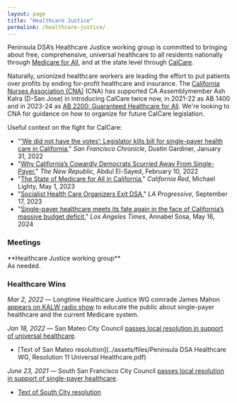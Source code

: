 ```yaml
---
layout: page
title: "Healthcare Justice"
permalink: /healthcare-justice/
---
```

Peninsula DSA’s Healthcare Justice working group is committed to bringing about free, comprehensive, universal healthcare to all residents nationally through [Medicare for All](https://medicare4all.org/), and at the state level through [CalCare](https://www.nationalnursesunited.org/calcare). 

Naturally, unionized healthcare workers are leading the effort to put patients over profits by ending for-profit healthcare and insurance. The [California Nurses Association (CNA)](https://www.nationalnursesunited.org/california-nurses-association) (CNA) has supported CA Assemblymember Ash Kalra (D-San Jose) in introducing CalCare twice now, in 2021-22 as AB 1400 and in 2023-24 as [AB 2200: Guaranteed Healthcare for All](https://legiscan.com/CA/text/AB2200/id/2919344). We're looking to CNA for guidance on how to organize for future CalCare legislation.

Useful context on the fight for CalCare:
* "[‘We did not have the votes’: Legislator kills bill for single-payer health care in California](https://www.sfchronicle.com/politics/article/We-did-not-have-the-votes-Legislator-kills-16820618.php)," _San Francisco Chronicle_, Dustin Gardiner, January 31, 2022
* "[Why California’s Cowardly Democrats Scurried Away From Single-Payer](https://newrepublic.com/article/165338/california-democrats-calcare-single-payer-health-care)," _The New Republic_, Abdul El-Sayed, February 10, 2022
* "[The State of Medicare for All in California](https://www.californiadsa.org/news/medicare-for-all-in-california)," _California Red_, Michael Lighty, May 1, 2023
* "[Socialist Health Care Organizers Exit DSA](https://www.laprogressive.com/healthcare-issues/socialist-health-care-organizers-exit-dsa)," _LA Progressive_, September 17, 2023
* "[Single-payer healthcare meets its fate again in the face of California’s massive budget deficit](https://www.latimes.com/california/story/2024-05-16/single-payer-healthcare-meets-its-fate-again-in-the-face-of-californias-massive-budget-deficit)," _Los Angeles Times_, Annabel Sosa, May 16, 2024

<h3>Meetings</h3>
**Healthcare Justice working group**
<br>As needed.

<h3>Healthcare Wins</h3>

*Mar 2, 2022* — Longtime Healthcare Justice WG comrade James Mahon [appears on KALW radio show](https://www.kalw.org/show/your-legal-rights/2022-03-02/the-law-and-how-you-pay-for-healthcare) to educate the public about single-payer healthcare and the current Medicare system.

*Jan 18, 2022* — San Mateo City Council [passes local resolution in support of universal healthcare](https://patch.com/california/sanmateo/san-mateo-city-council-signals-support-universal-healthcare).
* [Text of San Mateo resolution](../assets/files/Peninsula DSA Healthcare WG, Resolution 11 Universal Healthcare.pdf)

*June 23, 2021* — South San Francisco City Council [passes local resolution in support of single-payer healthcare](https://www.smdailyjournal.com/news/local/south-san-francisco-council-supports-single-payer-health-effort/article_db5cb4ec-d7e3-11eb-9efe-6b9ca400d1e6.html).
* [Text of South City resolution](http://www.medicare4allresolutions.org/wp-content/uploads/2021/08/South-San-Francisco-Reso-127-2021-21-525-2.pdf)
